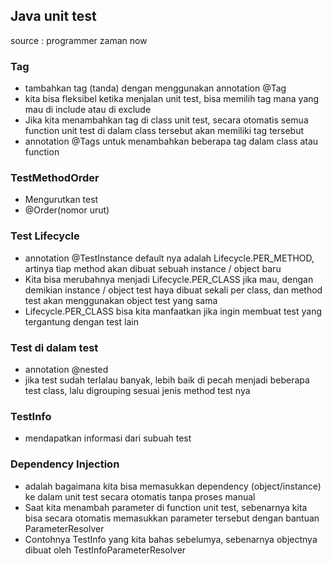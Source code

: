 ## Java unit test

source : programmer zaman now


### Tag
- tambahkan tag (tanda) dengan menggunakan annotation @Tag
- kita bisa fleksibel  ketika menjalan  unit test, bisa memilih tag mana yang mau di include atau di exclude
- Jika kita menambahkan tag di class unit test, secara otomatis semua function unit test di dalam class tersebut akan memiliki tag tersebut
- annotation @Tags untuk menambahkan beberapa tag dalam class atau function


### TestMethodOrder
- Mengurutkan test
- @Order(nomor urut)

### Test Lifecycle
- annotation @TestInstance default nya adalah Lifecycle.PER_METHOD, artinya tiap method akan dibuat sebuah instance / object baru
- Kita bisa merubahnya menjadi Lifecycle.PER_CLASS jika mau, dengan demikian instance / object test haya dibuat sekali per class, dan method test akan menggunakan object test yang sama
- Lifecycle.PER_CLASS bisa kita manfaatkan jika ingin membuat test yang tergantung dengan test lain


### Test di dalam test
- annotation @nested
- jika test sudah terlalau banyak, lebih baik di pecah menjadi beberapa test class, lalu digrouping sesuai jenis method test nya

### TestInfo
- mendapatkan informasi dari subuah test


### Dependency Injection
- adalah bagaimana kita bisa memasukkan dependency (object/instance) ke dalam unit test secara otomatis tanpa proses manual
- Saat kita menambah parameter di function unit test, sebenarnya kita bisa secara otomatis memasukkan parameter tersebut dengan bantuan ParameterResolver
- Contohnya TestInfo yang kita bahas sebelumya, sebenarnya objectnya dibuat oleh TestInfoParameterResolver

